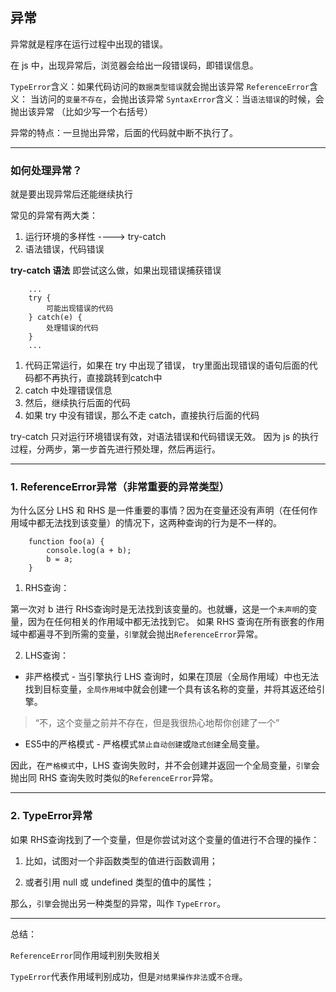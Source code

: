 ## 异常

异常就是程序在运行过程中出现的错误。

在 js 中，出现异常后，浏览器会给出一段错误码，即错误信息。

`TypeError`含义：如果代码访问的`数据类型错误`就会抛出该异常
`ReferenceError`含义： 当访问的`变量不存在`，会抛出该异常
`SyntaxError`含义：当`语法错误`的时候，会抛出该异常  （比如少写一个右括号）

异常的特点：一旦抛出异常，后面的代码就中断不执行了。

--------

### 如何处理异常？

就是要出现异常后还能继续执行

常见的异常有两大类：
1. 运行环境的多样性 ----> try-catch
2. 语法错误，代码错误

**try-catch 语法**
即尝试这么做，如果出现错误捕获错误
```
	...
	try {
		可能出现错误的代码
	} catch(e) {
		处理错误的代码
	}
	... 
```

1. 代码正常运行，如果在 try 中出现了错误， try里面出现错误的语句后面的代码都不再执行，直接跳转到catch中
2. catch 中处理错误信息
3. 然后，继续执行后面的代码
4. 如果 try 中没有错误，那么不走 catch，直接执行后面的代码


try-catch 只对运行环境错误有效，对语法错误和代码错误无效。
因为 js 的执行过程，分两步，第一步首先进行预处理，然后再运行。

-------


### 1. ReferenceError异常（非常重要的异常类型）

为什么区分 LHS 和 RHS 是一件重要的事情？因为在变量还没有声明（在任何作用域中都无法找到该变量）的情况下，这两种查询的行为是不一样的。

```
	function foo(a) {
		console.log(a + b);
		b = a;
	}
```

1. RHS查询：

第一次对 b 进行 RHS查询时是无法找到该变量的。也就蠊，这是一个`未声明`的变量，因为在任何相关的作用域中都无法找到它。
如果 RHS 查询在所有嵌套的作用域中都遍寻不到所需的变量，`引擎`就会抛出`ReferenceError`异常。

2. LHS查询：

* 非严格模式 - 当引擎执行 LHS 查询时，如果在顶层（全局作用域）中也无法找到目标变量，`全局作用域`中就会创建一个具有该名称的变量，并将其返还给引擎。
> “不，这个变量之前并不存在，但是我很热心地帮你创建了一个”

* ES5中的严格模式 - 严格模式`禁止自动创建`或`隐式创建`全局变量。

因此，在`严格模式`中，LHS 查询失败时，并不会创建并返回一个全局变量，`引擎`会抛出同 RHS 查询失败时类似的`ReferenceError`异常。

-----------------------------------------------------------------------------------------------------------------------

### 2. TypeError异常

如果 RHS查询找到了一个变量，但是你尝试对这个变量的值进行不合理的操作：
	
1. 比如，试图对一个非函数类型的值进行函数调用；
	
2. 或者引用 null 或 undefined 类型的值中的属性；

那么，`引擎`会抛出另一种类型的异常，叫作 `TypeError`。

-----------------------------------------------------------------------------------

总结： 

`ReferenceError`同作用域判别失败相关

`TypeError`代表作用域判别成功，但是`对结果操作非法`或`不合理`。


	
	
	